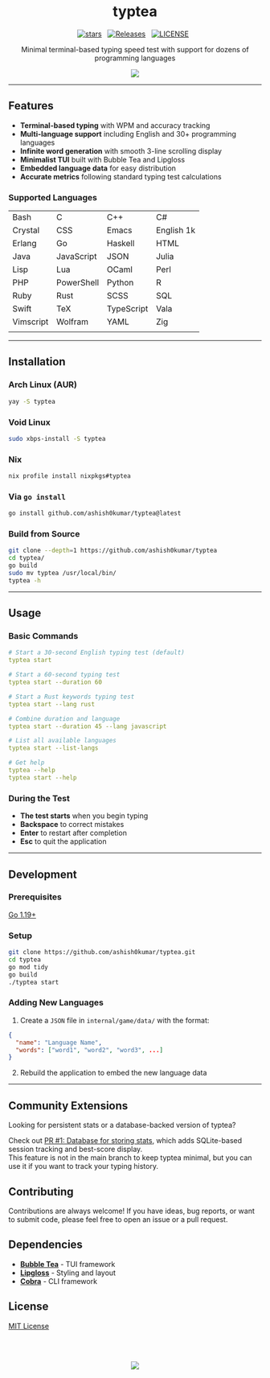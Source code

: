 <h1 align="center">typtea</h1>

<div align="center">
<p>
<a href="https://github.com/ashish0kumar/typtea/stargazers"><img src="https://img.shields.io/github/stars/ashish0kumar/typtea?style=for-the-badge&logo=starship&color=CBA6F7&logoColor=cdd6f4&labelColor=302D41" alt="stars"><a>&nbsp;&nbsp;
<a href="https://github.com/ashish0kumar/typtea/releases"><img src="https://img.shields.io/github/v/release/ashish0kumar/typtea?style=for-the-badge&logo=github&color=CBA6F7&logoColor=cdd6f4&labelColor=302D41" alt="Releases"></a>&nbsp;&nbsp;
<a href="https://github.com/ashish0kumar/typtea/blob/main/LICENSE"><img src="https://img.shields.io/github/license/ashish0kumar/typtea?style=for-the-badge&logo=googledocs&color=CBA6F7&logoColor=cdd6f4&labelColor=302D41" alt="LICENSE"></a>&nbsp;&nbsp;
</p>
</div>

<p align="center">Minimal terminal-based typing speed test with support for dozens of programming languages</p>

<div align="center">
<img src="assets/example.gif" />
</div>

---

## Features

- **Terminal-based typing** with WPM and accuracy tracking
- **Multi-language support** including English and 30+ programming languages
- **Infinite word generation** with smooth 3-line scrolling display
- **Minimalist TUI** built with Bubble Tea and Lipgloss
- **Embedded language data** for easy distribution
- **Accurate metrics** following standard typing test calculations

### Supported Languages

| | | | |
|-----------|-----------|-----------|-----------|
| Bash      | C         | C++       | C#        |
| Crystal   | CSS       | Emacs     | English 1k|
| Erlang    | Go        | Haskell   | HTML      |
| Java      | JavaScript| JSON      | Julia     |
| Lisp      | Lua       | OCaml     | Perl      |
| PHP       | PowerShell| Python    | R         |
| Ruby      | Rust      | SCSS      | SQL       |
| Swift     | TeX       | TypeScript| Vala      |
| Vimscript | Wolfram   | YAML      | Zig       |
| | | | |

---

## Installation

### Arch Linux (AUR)

```bash
yay -S typtea
```

### Void Linux

```bash
sudo xbps-install -S typtea
```

### Nix

```bash
nix profile install nixpkgs#typtea
```

### Via `go install`

```bash
go install github.com/ashish0kumar/typtea@latest
```

### Build from Source

```bash
git clone --depth=1 https://github.com/ashish0kumar/typtea
cd typtea/
go build
sudo mv typtea /usr/local/bin/
typtea -h
```

---

## Usage

### Basic Commands

```yaml
# Start a 30-second English typing test (default)
typtea start

# Start a 60-second typing test
typtea start --duration 60

# Start a Rust keywords typing test
typtea start --lang rust

# Combine duration and language
typtea start --duration 45 --lang javascript

# List all available languages
typtea start --list-langs

# Get help
typtea --help
typtea start --help
```

### During the Test

- **The test starts** when you begin typing
- **Backspace** to correct mistakes
- **Enter** to restart after completion
- **Esc** to quit the application

---

## Development

### Prerequisites

[Go 1.19+](https://go.dev/doc/install)

### Setup

```bash
git clone https://github.com/ashish0kumar/typtea.git
cd typtea
go mod tidy
go build
./typtea start
```

### Adding New Languages

1. Create a `JSON` file in `internal/game/data/` with the format:

```json
{
  "name": "Language Name",
  "words": ["word1", "word2", "word3", ...]
}
```

2. Rebuild the application to embed the new language data

---

## Community Extensions

Looking for persistent stats or a database-backed version of typtea?

Check out [PR #1: Database for storing stats](https://github.com/ashish0kumar/typtea/pull/1), which adds SQLite-based session tracking and best-score display.  
This feature is not in the main branch to keep typtea minimal, but you can use it if you want to track your typing history.

## Contributing

Contributions are always welcome! If you have ideas, bug reports, or want to submit code, please feel free to open an issue or a pull request.

## Dependencies

- [**Bubble Tea**](https://github.com/charmbracelet/bubbletea) - TUI framework
- [**Lipgloss**](https://github.com/charmbracelet/lipgloss) - Styling and layout
- [**Cobra**](https://github.com/spf13/cobra) - CLI framework

## License

[MIT License](LICENSE)

<br><br>

<p align="center">
	<img src="https://raw.githubusercontent.com/catppuccin/catppuccin/main/assets/footers/gray0_ctp_on_line.svg?sanitize=true" />
</p>
